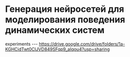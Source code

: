 # Генерация нейросетей для моделирования поведения динамических систем

experiments --- https://drive.google.com/drive/folders/1a-KGHCidTwt0ClJVD849SFqp9_aIqou4?usp=sharing
